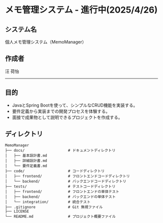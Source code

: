 # メモ管理システム - 進行中(2025/4/26)

## システム名  
個人メモ管理システム（MemoManager）

## 作成者  

汪 荷怡

---

## 目的
- JavaとSpring Bootを使って、シンプルなCRUD機能を実装する。
- 要件定義から実装までの開発プロセスを体験する。
- 面接で成果物として説明できるプロジェクトを作成する。

## ディレクトリ

```
MemoManager
├── docs/                    # ドキュメントディレクトリ
│   ├── 基本設計書.md
│   ├── 詳細設計書.md 
│   └── 要件定義書.md         
├── code/                    # コードディレクトリ
│   ├── frontend/            # フロントエンドコードディレクトリ
│   └── backend/             # バックエンドコードディレクトリ
├── tests/                   # テストコードディレクトリ
│   ├── frontend/            # フロントエンドの単体テスト
│   ├── backend/             # バックエンドの単体テスト
│   └── integration/         # 統合テスト
├── .gitignore               # Git 無視ファイル
├── LICENSE                  
└── README.md                # プロジェクト概要ファイル
```


